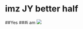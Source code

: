 # imz JY better half
##Yes
###i am
![](https://qgt-style.oss-cn-hangzhou.aliyuncs.com/newcoursep4/g1/g1-2-2/tenor.gif)
